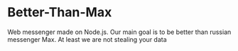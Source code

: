 # Better-Than-Max
Web messenger made on Node.js. Our main goal is to be better than russian messenger Max. At least we are not stealing your data
